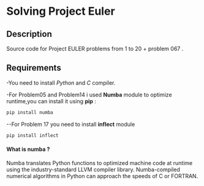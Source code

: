 # Solving Project Euler

## Description

Source code for  Project EULER problems from 1 to 20 + problem 067 .

## Requirements

-You need to install *Python* and *C* compiler.

-For Problem05 and Problem14 i used **Numba** module to optimize runtime,you can install it using **pip** :
``` bash
pip install numba
```

--For Problem 17 you need to install **inflect** module
``` bash
pip install inflect
```

#### What is numba ?
Numba translates Python functions to optimized machine code at runtime using the industry-standard LLVM  compiler library. Numba-compiled numerical algorithms in Python can approach the speeds of C or FORTRAN.
